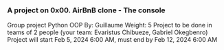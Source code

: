### A project on 0x00. AirBnB clone - The console
Group project
Python
OOP
 By: Guillaume
 Weight: 5
 Project to be done in teams of 2 people (your team: Evaristus Chibueze, Gabriel Okegbenro)
 Project will start Feb 5, 2024 6:00 AM, must end by Feb 12, 2024 6:00 AM
